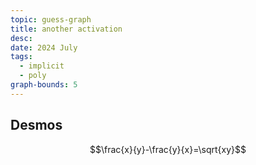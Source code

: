 ```yaml
---
topic: guess-graph
title: another activation
desc: 
date: 2024 July
tags:
  - implicit
  - poly
graph-bounds: 5
---
```



## Desmos
```math
\frac{x}{y}-\frac{y}{x}=\sqrt{xy}
```
